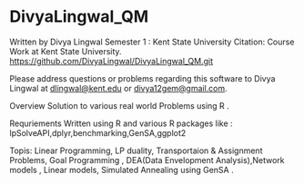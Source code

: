 # DivyaLingwal_QM
Written by Divya Lingwal
Semester 1 : Kent State University
Citation:
Course Work at Kent State University.
https://github.com/DivyaLingwal/DivyaLingwal_QM.git

Please address questions or problems regarding this software to Divya Lingwal at dlingwal@kent.edu or divya12gem@gmail.com.

Overview
Solution to various real world Problems using R .

Requriements
Written using R and various R packages like : lpSolveAPI,dplyr,benchmarking,GenSA,ggplot2

Topis:
Linear Programming, LP duality, Transportaion & Assignment Problems, Goal Programming , DEA(Data Envelopment Analysis),Network models , Linear models, Simulated Annealing using GenSA .
